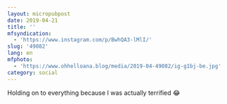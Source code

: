 ```yaml
---
layout: micropubpost
date: 2019-04-21
title: ''
mfsyndication:
  - 'https://www.instagram.com/p/BwhQA3-lMlI/'
slug: '49082'
lang: en
mfphoto:
  - 'https://www.ohhelloana.blog/media/2019-04-49082/ig-g1bj-be.jpg'
category: social
---
```

Holding on to everything because I was actually terrified 😂
